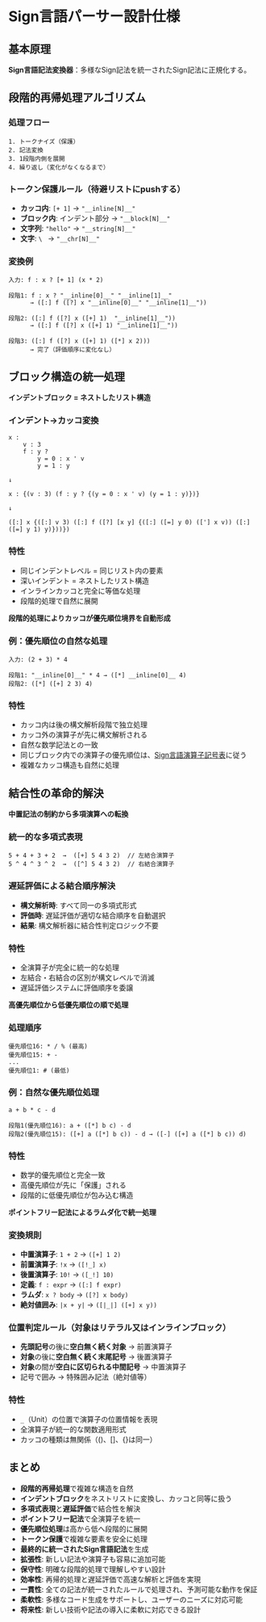 # Sign言語パーサー設計仕様

## 基本原理

**Sign言語記法変換器**：多様なSign記法を統一されたSign記法に正規化する。

## 段階的再帰処理アルゴリズム

### 処理フロー
```
1. トークナイズ（保護）
2. 記法変換  
3. 1段階内側を展開
4. 繰り返し（変化がなくなるまで）
```

### トークン保護ルール（待避リストにpushする）
- **カッコ内**: `[+ 1]` → `"__inline[N]__"`
- **ブロック内**: インデント部分 → `"__block[N]__"`
- **文字列**: `"hello"` → `"__string[N]__"`
- **文字**: `\ ` → `"__chr[N]__"`

### 変換例
```
入力: f : x ? [+ 1] (x * 2)

段階1: f : x ? "__inline[0]__" "__inline[1]__"
      → ([:] f ([?] x "__inline[0]__" "__inline[1]__"))
      
段階2: ([:] f ([?] x ([+] 1)  "__inline[1]__"))
      → ([:] f ([?] x ([+] 1) "__inline[1]__"))
      
段階3: ([:] f ([?] x ([+] 1) ([*] x 2)))
      → 完了（評価順序に変化なし）
```

## ブロック構造の統一処理

**インデントブロック = ネストしたリスト構造**

### インデント→カッコ変換
```
x :
    v : 3
    f : y ?
        y = 0 : x ' v
        y = 1 : y

↓

x : {(v : 3) (f : y ? {(y = 0 : x ' v) (y = 1 : y)})}

↓

([:] x {([:] v 3) ([:] f ([?] [x y] {([:] ([=] y 0) (['] x v)) ([:] ([=] y 1) y)}))})
```

### 特性
- 同じインデントレベル = 同じリスト内の要素
- 深いインデント = ネストしたリスト構造
- インラインカッコと完全に等価な処理
- 段階的処理で自然に展開

**段階的処理によりカッコが優先順位境界を自動形成**

### 例：優先順位の自然な処理
```
入力: (2 + 3) * 4

段階1: "__inline[0]__" * 4 → ([*] __inline[0]__ 4)
段階2: ([*] ([+] 2 3) 4)
```

### 特性
- カッコ内は後の構文解析段階で独立処理
- カッコ外の演算子が先に構文解析される
- 自然な数学記法との一致
- 同じブロック内での演算子の優先順位は、[Sign言語演算子記号表](./A_Operator_Table.md)に従う
- 複雑なカッコ構造も自然に処理

## 結合性の革命的解決

**中置記法の制約から多項演算への転換**

### 統一的な多項式表現
```
5 + 4 + 3 + 2  →  ([+] 5 4 3 2)  // 左結合演算子
5 ^ 4 ^ 3 ^ 2  →  ([^] 5 4 3 2)  // 右結合演算子
```

### 遅延評価による結合順序解決
- **構文解析時**: すべて同一の多項式形式
- **評価時**: 遅延評価が適切な結合順序を自動選択
- **結果**: 構文解析器に結合性判定ロジック不要

### 特性
- 全演算子が完全に統一的な処理
- 左結合・右結合の区別が構文レベルで消滅
- 遅延評価システムに評価順序を委譲

**高優先順位から低優先順位の順で処理**

### 処理順序
```
優先順位16: * / % (最高)
優先順位15: + -
...
優先順位1: # (最低)
```

### 例：自然な優先順位処理
```
a + b * c - d

段階1(優先順位16): a + ([*] b c) - d  
段階2(優先順位15): ([+] a ([*] b c)) - d → ([-] ([+] a ([*] b c)) d)
```

### 特性
- 数学的優先順位と完全一致
- 高優先順位が先に「保護」される
- 段階的に低優先順位が包み込む構造

**ポイントフリー記法によるラムダ化で統一処理**

### 変換規則
- **中置演算子**: `1 + 2` → `([+] 1 2)`
- **前置演算子**: `!x` → `([!_] x)`
- **後置演算子**: `10!` → `([_!] 10)`
- **定義**: `f : expr` → `([:] f expr)`
- **ラムダ**: `x ? body` → `([?] x body)`
- **絶対値囲み**: `|x + y|` → `([|_|] ([+] x y))`

### 位置判定ルール（対象はリテラル又はインラインブロック）
- **先頭記号**の後に**空白無く続く対象** → 前置演算子
- **対象**の後に**空白無く続く末尾記号** → 後置演算子  
- **対象**の間が**空白に区切られる中間記号** → 中置演算子
- 記号で囲み → 特殊囲み記法（絶対値等）

### 特性
- `_`（Unit）の位置で演算子の位置情報を表現
- 全演算子が統一的な関数適用形式
- カッコの種類は無関係（()、[]、{}は同一）

## まとめ
- **段階的再帰処理**で複雑な構造を自然
- **インデントブロック**をネストリストに変換し、カッコと同等に扱う
- **多項式表現**と**遅延評価**で結合性を解決
- **ポイントフリー記法**で全演算子を統一 
- **優先順位処理**は高から低へ段階的に展開
- **トークン保護**で複雑な要素を安全に処理
- **最終的に統一されたSign言語記法**を生成
- **拡張性**: 新しい記法や演算子も容易に追加可能
- **保守性**: 明確な段階的処理で理解しやすい設計
- **効率性**: 再帰的処理と遅延評価で高速な解析と評価を実現
- **一貫性**: 全ての記法が統一されたルールで処理され、予測可能な動作を保証
- **柔軟性**: 多様なコード生成をサポートし、ユーザーのニーズに対応可能
- **将来性**: 新しい技術や記法の導入に柔軟に対応できる設計
